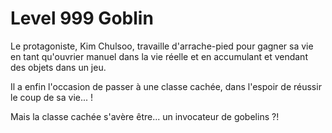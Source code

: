 # Level 999 Goblin
Le protagoniste, Kim Chulsoo, travaille d'arrache-pied pour gagner sa vie en tant qu'ouvrier manuel dans la vie réelle et en accumulant et vendant des objets dans un jeu.

Il a enfin l'occasion de passer à une classe cachée, dans l'espoir de réussir le coup de sa vie... !

Mais la classe cachée s'avère être... un invocateur de gobelins ?!